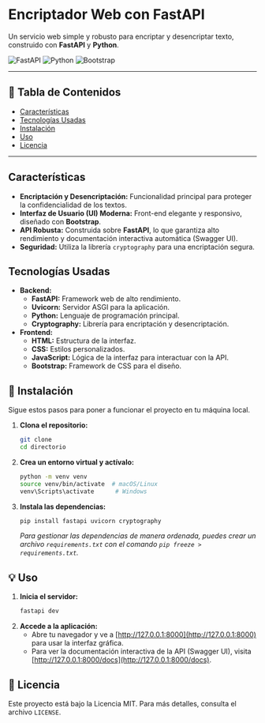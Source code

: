 
# Encriptador Web con FastAPI

Un servicio web simple y robusto para encriptar y desencriptar texto, construido con **FastAPI** y **Python**.

![FastAPI](https://img.shields.io/badge/FastAPI-005571?style=for-the-badge&logo=fastapi) 
![Python](https://img.shields.io/badge/Python-3776AB?style=for-the-badge&logo=python&logoColor=white) 
![Bootstrap](https://img.shields.io/badge/Bootstrap-563D7C?style=for-the-badge&logo=bootstrap&logoColor=white)

---

## 📄 Tabla de Contenidos
- [Características](#-características)
- [Tecnologías Usadas](#-tecnologías-usadas)
- [Instalación](#-instalación)
- [Uso](#-uso)
- [Licencia](#-licencia)

---

## Características
- **Encriptación y Desencriptación:** Funcionalidad principal para proteger la confidencialidad de los textos.
- **Interfaz de Usuario (UI) Moderna:** Front-end elegante y responsivo, diseñado con **Bootstrap**.
- **API Robusta:** Construida sobre **FastAPI**, lo que garantiza alto rendimiento y documentación interactiva automática (Swagger UI).
- **Seguridad:** Utiliza la librería `cryptography` para una encriptación segura.

## Tecnologías Usadas
- **Backend:**
  - **FastAPI:** Framework web de alto rendimiento.
  - **Uvicorn:** Servidor ASGI para la aplicación.
  - **Python:** Lenguaje de programación principal.
  - **Cryptography:** Librería para encriptación y desencriptación.
- **Frontend:**
  - **HTML:** Estructura de la interfaz.
  - **CSS:** Estilos personalizados.
  - **JavaScript:** Lógica de la interfaz para interactuar con la API.
  - **Bootstrap:** Framework de CSS para el diseño.

## 🚀 Instalación

Sigue estos pasos para poner a funcionar el proyecto en tu máquina local.

1.  **Clona el repositorio:**
    ```bash
    git clone
    cd directorio
    ```
2.  **Crea un entorno virtual y actívalo:**
    ```bash
    python -m venv venv
    source venv/bin/activate  # macOS/Linux
    venv\Scripts\activate      # Windows
    ```
3.  **Instala las dependencias:**
    ```bash
    pip install fastapi uvicorn cryptography
    ```
    *Para gestionar las dependencias de manera ordenada, puedes crear un archivo `requirements.txt` con el comando `pip freeze > requirements.txt`.*

## 💡 Uso

1.  **Inicia el servidor:**
    ```bash
    fastapi dev
    ```
2.  **Accede a la aplicación:**
    - Abre tu navegador y ve a [http://127.0.0.1:8000](http://127.0.0.1:8000) para usar la interfaz gráfica.
    - Para ver la documentación interactiva de la API (Swagger UI), visita [http://127.0.0.1:8000/docs](http://127.0.0.1:8000/docs).


## 📜 Licencia

Este proyecto está bajo la Licencia MIT. Para más detalles, consulta el archivo `LICENSE`.
